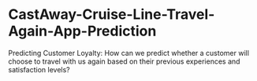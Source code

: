 # CastAway-Cruise-Line-Travel-Again-App-Prediction
Predicting Customer Loyalty:  How can we predict whether a customer will choose to travel with us again based on their previous experiences and satisfaction levels?

